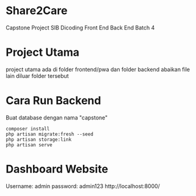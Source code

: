 # Share2Care

Capstone Project SIB Dicoding Front End Back End Batch 4

# Project Utama
project utama ada di folder frontend/pwa dan folder backend
abaikan file lain diluar folder tersebut

# Cara Run Backend

Buat database dengan nama "capstone"

```
composer install
php artisan migrate:fresh --seed
php artisan storage:link
php artisan serve
```

# Dashboard Website

Username: admin
password: admin123
http://localhost:8000/
